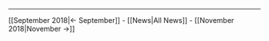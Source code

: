 <!-- LANG:EN, title="October 2018"-->



<hr>



[[September 2018|← September]] - [[News|All News]] - [[November 2018|November →]]
